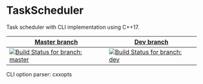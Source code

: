 # TaskScheduler

Task scheduler with CLI implementation using C++17.

| [Master branch](https://github.com/atahancaldir/TaskScheduler/)                                                                                                      | [Dev branch](https://github.com/atahancaldir/TaskScheduler/tree/dev)                                                                                                         |
| ------------------------------------------------------------------------------------------------------------------------------------------------------- | --------------------------------------------------------------------------------------------------------------------------------------------------------------- |
| [![Build Status for branch: master](https://github.com/atahancaldir/TaskScheduler/actions/workflows/tests.yml/badge.svg)](https://github.com/atahancaldir/TaskScheduler/actions) | [![Build Status for branch: dev](https://github.com/atahancaldir/TaskScheduler/actions/workflows/tests.yml/badge.svg?branch=dev)](https://github.com/atahancaldir/TaskScheduler/actions) |

CLI option parser: cxxopts